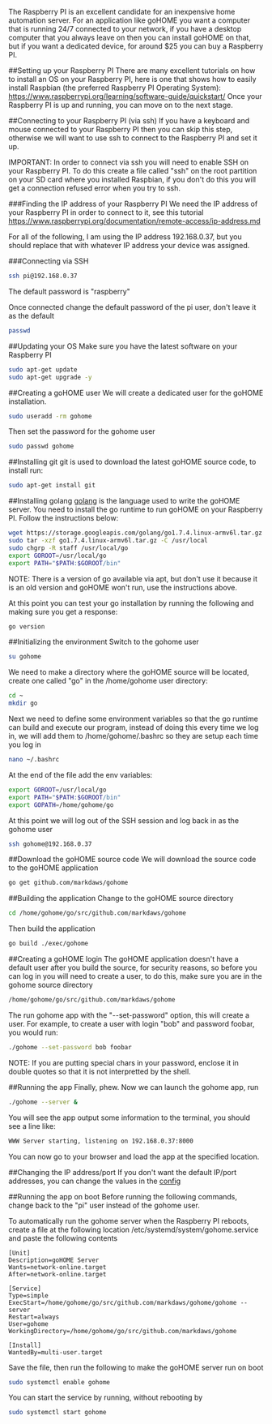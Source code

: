 The Raspberry PI is an excellent candidate for an inexpensive home automation server.  For an application like goHOME you want a computer that is running 24/7 connected to your network, if you have a desktop computer that you always leave on then you can install goHOME on that, but if you want a dedicated device, for around $25 you can buy a Raspberry PI.

##Setting up your Raspberry PI
There are many excellent tutorials on how to install an OS on your Raspberry PI, here is one that shows how to easily install Raspbian (the preferred Raspberry PI Operating System): https://www.raspberrypi.org/learning/software-guide/quickstart/ Once your Raspberry PI is up and running, you can move on to the next stage.

##Connecting to your Raspberry PI (via ssh)
If you have a keyboard and mouse connected to your Raspberry PI then you can skip this step, otherwise we will want to use ssh to connect to the Raspberry PI and set it up.

IMPORTANT: In order to connect via ssh you will need to enable SSH on your Raspberry PI. To do this create a file called "ssh" on the root partition on your SD card where you installed Raspbian, if you don't do this you will get a connection refused error when you try to ssh.

###Finding the IP address of your Raspberry PI
We need the IP address of your Raspberry PI in order to connect to it, see this tutorial https://www.raspberrypi.org/documentation/remote-access/ip-address.md

For all of the following, I am using the IP address 192.168.0.37, but you should replace that with whatever IP address your device was assigned.

###Connecting via SSH
```bash
ssh pi@192.168.0.37
```
The default password is "raspberry"

Once connected change the default password of the pi user, don't leave it as the default
```bash
passwd
```

##Updating your OS
Make sure you have the latest software on your Raspberry PI
```bash 
sudo apt-get update
sudo apt-get upgrade -y
```

##Creating a goHOME user
We will create a dedicated user for the goHOME installation.
```bash
sudo useradd -rm gohome
```
Then set the password for the gohome user
```bash
sudo passwd gohome
```

##Installing git
git is used to download the latest goHOME source code, to install run:
```bash
sudo apt-get install git
```

##Installing golang
[golang](https://golang.org/) is the language used to write the goHOME server. You need to install the go runtime to run goHOME on your Raspberry PI. Follow the instructions below:

```bash
wget https://storage.googleapis.com/golang/go1.7.4.linux-armv6l.tar.gz
sudo tar -xzf go1.7.4.linux-armv6l.tar.gz -C /usr/local
sudo chgrp -R staff /usr/local/go
export GOROOT=/usr/local/go
export PATH="$PATH:$GOROOT/bin"
```
NOTE: There is a version of go available via apt, but don't use it because it is an old version and goHOME won't run, use the instructions above.

At this point you can test your go installation by running the following and making sure you get a response:
```bash
go version
```

##Initializing the environment
Switch to the gohome user
```bash
su gohome
```
We need to make a directory where the goHOME source will be located, create one called "go" in the /home/gohome user directory:
```bash
cd ~
mkdir go
```

Next we need to define some environment variables so that the go runtime can build and execute our program, instead of doing this every time we log in, we will add them to /home/gohome/.bashrc so they are setup each time you log in
```bash
nano ~/.bashrc
```
At the end of the file add the env variables:
```bash
export GOROOT=/usr/local/go
export PATH="$PATH:$GOROOT/bin"
export GOPATH=/home/gohome/go
```
At this point we will log out of the SSH session and log back in as the gohome user
```bash
ssh gohome@192.168.0.37
```

##Download the goHOME source code
We will download the source code to the goHOME application
```bash
go get github.com/markdaws/gohome
```

##Building the application
Change to the goHOME source directory
```bash
cd /home/gohome/go/src/github.com/markdaws/gohome
```
Then build the application
```bash
go build ./exec/gohome
```

##Creating a goHOME login
The goHOME application doesn't have a default user after you build the source, for security reasons, so before you can log in you will need to create a user, to do this, make sure you are in the gohome source directory
```bash
/home/gohome/go/src/github.com/markdaws/gohome
```

The run gohome app with the "--set-password" option, this will create a user. For example, to create a user with login "bob" and password foobar, you would run:
```bash
./gohome --set-password bob foobar
```
NOTE: If you are putting special chars in your password, enclose it in double quotes so that it is not interpretted by the shell.

##Running the app
Finally, phew. Now we can launch the gohome app, run
```bash
./gohome --server &
```

You will see the app output some information to the terminal, you should see a line like:
```bash
WWW Server starting, listening on 192.168.0.37:8000
```

You can now go to your browser and load the app at the specified location.

##Changing the IP address/port 
If you don't want the default IP/port addresses, you can change the values in the [config](docs/config.md)

##Running the app on boot
Before running the following commands, change back to the "pi" user instead of the gohome user.

To automatically run the gohome server when the Raspberry PI reboots, create a file at the following location /etc/systemd/system/gohome.service and paste the following contents

```
[Unit]
Description=goHOME Server
Wants=network-online.target
After=network-online.target

[Service]
Type=simple
ExecStart=/home/gohome/go/src/github.com/markdaws/gohome/gohome --server
Restart=always
User=gohome
WorkingDirectory=/home/gohome/go/src/github.com/markdaws/gohome

[Install]
WantedBy=multi-user.target
```
Save the file, then run the following to make the goHOME server run on boot
```bash
sudo systemctl enable gohome
```

You can start the service by running, without rebooting by
```bash
sudo systemctl start gohome
```
